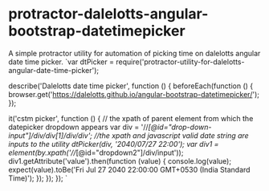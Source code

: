 # protractor-dalelotts-angular-bootstrap-datetimepicker
A simple protractor utility for automation of picking time on dalelotts angular date time picker.
`var dtPicker = require('protractor-utility-for-dalelotts-angular-date-time-picker');

describe('Dalelotts date time picker', function () {
  beforeEach(function () {
    browser.get('https://dalelotts.github.io/angular-bootstrap-datetimepicker/');
  });

  it('cstm picker', function () {
    // the xpath of parent element from which the datepicker dropdown appears
    var div = '//*[@id="drop-down-input"]/div/div[1]/div/div';
    //the xpath and javascript valid date string are inputs to the utility
    dtPicker(div, '2040/07/27 22:00');
    var div1 = element(by.xpath('//*[@id="dropdown2"]/div/input'));
    div1.getAttribute('value').then(function (value) {
      console.log(value);
      expect(value).toBe('Fri Jul 27 2040 22:00:00 GMT+0530 (India Standard Time)');
    });
  });
});
`
